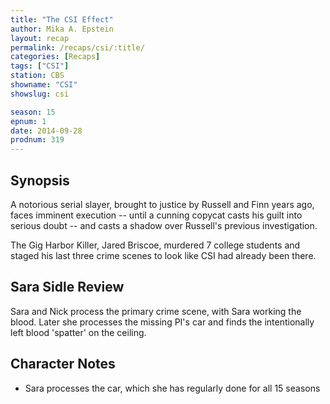 ```yaml
---
title: "The CSI Effect"
author: Mika A. Epstein
layout: recap
permalink: /recaps/csi/:title/
categories: [Recaps]
tags: ["CSI"]
station: CBS
showname: "CSI"
showslug: csi

season: 15
epnum: 1  
date: 2014-09-28
prodnum: 319  
---
```


## Synopsis

A notorious serial slayer, brought to justice by Russell and Finn years ago, faces imminent execution -- until a cunning copycat casts his guilt into serious doubt -- and casts a shadow over Russell's previous investigation.

The Gig Harbor Killer, Jared Briscoe, murdered 7 college students and staged his last three crime scenes to look like CSI had already been there. 

## Sara Sidle Review

Sara and Nick process the primary crime scene, with Sara working the blood. Later she processes the missing PI's car and finds the intentionally left blood 'spatter' on the ceiling.

## Character Notes

* Sara processes the car, which she has regularly done for all 15 seasons